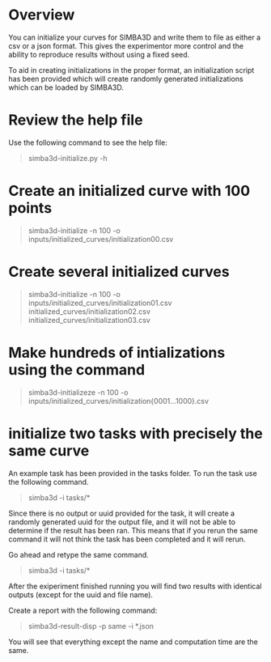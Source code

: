 # Overview

You can initialize your curves for SIMBA3D and write them to file as either a
csv or a json format. This gives the experimentor more control and the ability
to reproduce results without using a fixed seed.

To aid in creating initializations in the proper format, an initialization 
script has been provided which will create randomly generated initializations 
which can be loaded by SIMBA3D.

# Review the help file

Use the following command to see the help file: 

> simba3d-initialize.py -h

# Create an initialized curve with 100 points

> simba3d-initialize -n 100 -o inputs/initialized_curves/initialization00.csv

# Create several initialized curves

> simba3d-initialize -n 100 -o inputs/initialized_curves/initialization01.csv initialized_curves/initialization02.csv initialized_curves/initialization03.csv

# Make hundreds of intializations using the command

> simba3d-initializeze -n 100 -o inputs/initialized_curves/initialization{0001...1000}.csv 

# initialize two tasks with precisely the same curve

An example task has been provided in the tasks folder. To run the task use the
following command.

> simba3d -i tasks/*

Since there is no output or uuid provided for the task, it will create a 
randomly generated uuid for the output file, and it will not be able to
determine if the result has been ran. This means that if you rerun the
same command it will not think the task has been completed and it will rerun. 

Go ahead and retype the same command.

> simba3d -i tasks/*

After the exiperiment finished running you will find two results with identical
outputs (except for the uuid and file name).

Create a report with the following command:
> simba3d-result-disp -p same -i *.json

You will see that everything except the name and computation time are the same.
